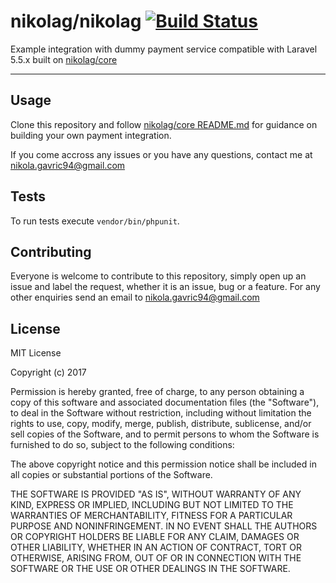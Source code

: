 nikolag/nikolag 
[![Build Status](https://travis-ci.org/NikolaGavric94/nikolag-core-starter.svg?branch=master)](https://travis-ci.org/NikolaGavric94/nikolag-core-impl) 
=========
Example integration with dummy payment service compatible with Laravel 5.5.x built on [nikolag/core](https://github.com/NikolaGavric94/nikolag-core/)

---

## Usage
Clone this repository and follow [nikolag/core README.md](https://github.com/NikolaGavric94/nikolag-core/) for guidance on building your own payment integration. 

If you come accross any issues or you have any questions, contact me at nikola.gavric94@gmail.com

## Tests
To run tests execute `vendor/bin/phpunit`.

## Contributing
Everyone is welcome to contribute to this repository, simply open up an issue
and label the request, whether it is an issue, bug or a feature. For any other
enquiries send an email to nikola.gavric94@gmail.com

## License
MIT License

Copyright (c) 2017

Permission is hereby granted, free of charge, to any person obtaining a copy
of this software and associated documentation files (the "Software"), to deal
in the Software without restriction, including without limitation the rights
to use, copy, modify, merge, publish, distribute, sublicense, and/or sell
copies of the Software, and to permit persons to whom the Software is
furnished to do so, subject to the following conditions:

The above copyright notice and this permission notice shall be included in
all copies or substantial portions of the Software.

THE SOFTWARE IS PROVIDED "AS IS", WITHOUT WARRANTY OF ANY KIND, EXPRESS OR
IMPLIED, INCLUDING BUT NOT LIMITED TO THE WARRANTIES OF MERCHANTABILITY,
FITNESS FOR A PARTICULAR PURPOSE AND NONINFRINGEMENT. IN NO EVENT SHALL THE
AUTHORS OR COPYRIGHT HOLDERS BE LIABLE FOR ANY CLAIM, DAMAGES OR OTHER
LIABILITY, WHETHER IN AN ACTION OF CONTRACT, TORT OR OTHERWISE, ARISING FROM,
OUT OF OR IN CONNECTION WITH THE SOFTWARE OR THE USE OR OTHER DEALINGS IN
THE SOFTWARE.
